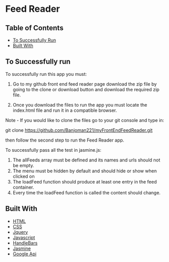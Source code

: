 # Feed Reader

## Table of Contents

* [To Successfully Run](#to-successfully-run)
* [Built With](#built-with)

## To Successfully run
To successfully run this app you must:

1. Go to my github front end feed reader page download the zip file by going to the clone or download button and download the required zip file.

2. Once you download the files to run the app you must locate the index.html file and run it in a compatible browser.

Note - If you would like to clone the files go to your git console and type in:

git clone https://github.com/Banjoman221/myFrontEndFeedReader.git

then follow the second step to run the Feed Reader app.

To successfully pass all the test in jasmine.js:

1. The allFeeds array must be defined and its names and urls should not be empty.
2. The menu must be hidden by default and should hide or show when clicked on
3. The loadFeed function should produce at least one entry in the feed container.
4. Every time the loadFeed function is called the content should change.

## Built With

- [HTML](https://www.w3schools.com/html/)
- [CSS](https://www.w3schools.com/Css/)
- [Jquery](http://ajax.googleapis.com/ajax/libs/jquery/2.1.1/jquery.min.js)
- [Javascript](https://www.javascript.com/)
- [HandleBars](https://handlebarsjs.com/)
- [Jasmine](https://jasmine.github.io/)
- [Google Api](http://google.com/jsapi)
